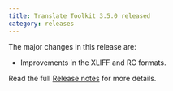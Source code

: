 ```yaml
---
title: Translate Toolkit 3.5.0 released
category: releases
---
```


The major changes in this release are:

- Improvements in the XLIFF and RC formats.

Read the full [Release notes](https://docs.translatehouse.org/projects/translate-toolkit/en/latest/releases/3.5.0.html) for more details.
